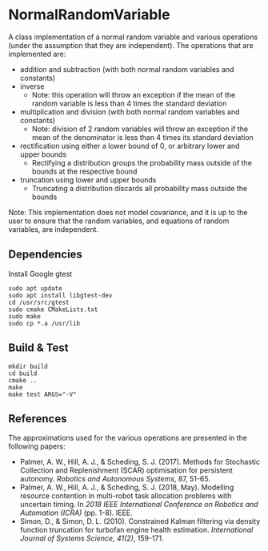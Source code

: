 # NormalRandomVariable
A class implementation of a normal random variable and various operations (under the assumption that they are independent). The operations that are implemented are:

- addition and subtraction (with both normal random variables and constants)
- inverse
    - Note: this operation will throw an exception if the mean of the random variable is less than 4 times the standard deviation
- multiplication and division (with both normal random variables and constants)
    - Note: division of 2 random variables will throw an exception if the mean of the denominator is less than 4 times its standard deviation
- rectification using either a lower bound of 0, or arbitrary lower and upper bounds
    - Rectifying a distribution groups the probability mass outside of the bounds at the respective bound
- truncation using lower and upper bounds
    - Truncating a distribution discards all probability mass outside the bounds

Note: This implementation does not model covariance, and it is up to the user to ensure that the random variables, and equations of random variables, are independent. 

## Dependencies

Install Google gtest

    sudo apt update
    sudo apt install libgtest-dev
    cd /usr/src/gtest
    sudo cmake CMakeLists.txt
    sudo make
    sudo cp *.a /usr/lib


## Build & Test

    mkdir build
    cd build
    cmake ..
    make
    make test ARGS="-V"

## References

The approximations used for the various operations are presented in the following papers:

- Palmer, A. W., Hill, A. J., & Scheding, S. J. (2017). Methods for Stochastic Collection and Replenishment (SCAR) optimisation for persistent autonomy. _Robotics and Autonomous Systems_, 87, 51-65.
- Palmer, A. W., Hill, A. J., & Scheding, S. J. (2018, May). Modelling resource contention in multi-robot task allocation problems with uncertain timing. In _2018 IEEE International Conference on Robotics and Automation (ICRA)_ (pp. 1-8). IEEE.
- Simon, D., & Simon, D. L. (2010). Constrained Kalman filtering via density function truncation for turbofan engine health estimation. _International Journal of Systems Science, 41(2)_, 159-171.
